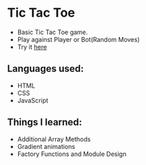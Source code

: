 # Tic Tac Toe

- Basic Tic Tac Toe game.
- Play against Player or Bot(Random Moves)
- Try it [here](bartbzd.github.io/tic-tac-toe)

## Languages used:

- HTML
- CSS
- JavaScript

## Things I learned:

- Additional Array Methods
- Gradient animations
- Factory Functions and Module Design
